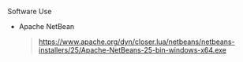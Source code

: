 Software Use
  - Apache NetBean
     > https://www.apache.org/dyn/closer.lua/netbeans/netbeans-installers/25/Apache-NetBeans-25-bin-windows-x64.exe
